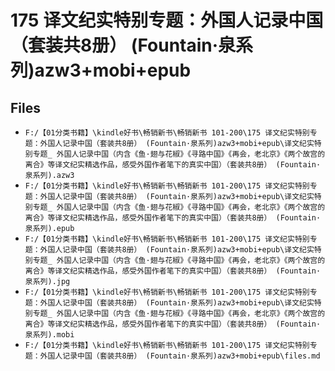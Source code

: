 # 175 译文纪实特别专题：外国人记录中国（套装共8册） (Fountain·泉系列)azw3+mobi+epub

## Files

- `F:/【01分类书籍】\kindle好书\畅销新书\畅销新书 101-200\175 译文纪实特别专题：外国人记录中国（套装共8册） (Fountain·泉系列)azw3+mobi+epub\译文纪实特别专题_ 外国人记录中国（内含《鱼·翅与花椒》《寻路中国》《再会，老北京》《两个故宫的离合》等译文纪实精选作品，感受外国作者笔下的真实中国）（套装共8册） (Fountain·泉系列).azw3`
- `F:/【01分类书籍】\kindle好书\畅销新书\畅销新书 101-200\175 译文纪实特别专题：外国人记录中国（套装共8册） (Fountain·泉系列)azw3+mobi+epub\译文纪实特别专题_ 外国人记录中国（内含《鱼·翅与花椒》《寻路中国》《再会，老北京》《两个故宫的离合》等译文纪实精选作品，感受外国作者笔下的真实中国）（套装共8册） (Fountain·泉系列).epub`
- `F:/【01分类书籍】\kindle好书\畅销新书\畅销新书 101-200\175 译文纪实特别专题：外国人记录中国（套装共8册） (Fountain·泉系列)azw3+mobi+epub\译文纪实特别专题_ 外国人记录中国（内含《鱼·翅与花椒》《寻路中国》《再会，老北京》《两个故宫的离合》等译文纪实精选作品，感受外国作者笔下的真实中国）（套装共8册） (Fountain·泉系列).jpg`
- `F:/【01分类书籍】\kindle好书\畅销新书\畅销新书 101-200\175 译文纪实特别专题：外国人记录中国（套装共8册） (Fountain·泉系列)azw3+mobi+epub\译文纪实特别专题_ 外国人记录中国（内含《鱼·翅与花椒》《寻路中国》《再会，老北京》《两个故宫的离合》等译文纪实精选作品，感受外国作者笔下的真实中国）（套装共8册） (Fountain·泉系列).mobi`
- `F:/【01分类书籍】\kindle好书\畅销新书\畅销新书 101-200\175 译文纪实特别专题：外国人记录中国（套装共8册） (Fountain·泉系列)azw3+mobi+epub\files.md`
